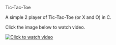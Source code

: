 Tic-Tac-Toe

A simple 2 player of Tic-Tac-Toe (or X and O) in C.

Click the image below to watch video.

[![Click to watch video](https://i9.ytimg.com/vi/kf96JpV9Y5o/2.jpg?sqp=CNCDnM0F&rs=AOn4CLAahLMCfJrTCdbNSjo8wL-aAKUjHw&time=1504117216125)](https://youtu.be/kf96JpV9Y5o?t=0s "Click to watch video")
